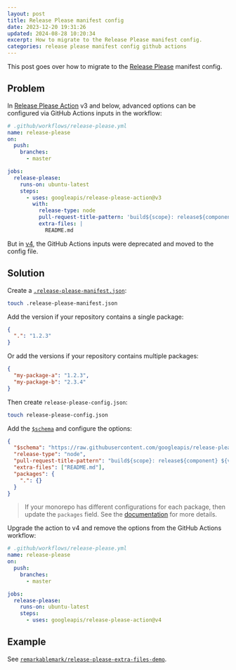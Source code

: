 ```yaml
---
layout: post
title: Release Please manifest config
date: 2023-12-20 19:31:26
updated: 2024-08-28 10:20:34
excerpt: How to migrate to the Release Please manifest config.
categories: release please manifest config github actions
---
```


This post goes over how to migrate to the [Release Please](https://github.com/googleapis/release-please) manifest config.

## Problem

In [Release Please Action](https://github.com/googleapis/release-please-action) v3 and below, advanced options can be configured via GitHub Actions inputs in the workflow:

```yml
# .github/workflows/release-please.yml
name: release-please
on:
  push:
    branches:
      - master

jobs:
  release-please:
    runs-on: ubuntu-latest
    steps:
      - uses: googleapis/release-please-action@v3
        with:
          release-type: node
          pull-request-title-pattern: 'build${scope}: release${component} ${version}'
          extra-files: |
            README.md
```

But in [v4](https://github.com/googleapis/release-please-action#upgrading-from-v3-to-v4), the GitHub Actions inputs were deprecated and moved to the config file.

## Solution

Create a [`.release-please-manifest.json`](https://github.com/googleapis/release-please/blob/main/docs/manifest-releaser.md):

```sh
touch .release-please-manifest.json
```

Add the version if your repository contains a single package:

```json
{
  ".": "1.2.3"
}
```

Or add the versions if your repository contains multiple packages:

```json
{
  "my-package-a": "1.2.3",
  "my-package-b": "2.3.4"
}
```

Then create `release-please-config.json`:

```sh
touch release-please-config.json
```

Add the [`$schema`](https://raw.githubusercontent.com/googleapis/release-please/main/schemas/config.json) and configure the options:

```json
{
  "$schema": "https://raw.githubusercontent.com/googleapis/release-please/main/schemas/config.json",
  "release-type": "node",
  "pull-request-title-pattern": "build${scope}: release${component} ${version}",
  "extra-files": ["README.md"],
  "packages": {
    ".": {}
  }
}
```

> If your monorepo has different configurations for each package, then update the `packages` field. See the [documentation](https://github.com/googleapis/release-please-action#package-options) for more details.

Upgrade the action to v4 and remove the options from the GitHub Actions workflow:

```yml
# .github/workflows/release-please.yml
name: release-please
on:
  push:
    branches:
      - master

jobs:
  release-please:
    runs-on: ubuntu-latest
    steps:
      - uses: googleapis/release-please-action@v4
```

## Example

See [`remarkablemark/release-please-extra-files-demo`](https://github.com/remarkablemark/release-please-extra-files-demo).
